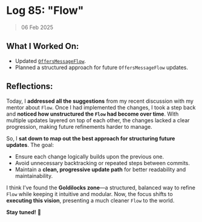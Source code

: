 # Log 85: "Flow"

> 06 Feb 2025

## What I Worked On:

- Updated
  [`OffersMessageFlow`](https://github.com/shaavan/rust-lightning/commits/pr3412.14).
- Planned a structured approach for future `OffersMessageFlow` updates.

## Reflections:

Today, I **addressed all the suggestions** from my recent discussion with my
mentor about `Flow`. Once I had implemented the changes, I took a step back and
**noticed how unstructured the `Flow` had become over time**. With multiple
updates layered on top of each other, the changes lacked a clear progression,
making future refinements harder to manage.

So, I **sat down to map out the best approach for structuring future updates**.
The goal:

- Ensure each change logically builds upon the previous one.
- Avoid unnecessary backtracking or repeated steps between commits.
- Maintain a **clean, progressive update path** for better readability and
  maintainability.

I think I’ve found the **Goldilocks zone**—a structured, balanced way to refine
`Flow` while keeping it intuitive and modular. Now, the focus shifts to
**executing this vision**, presenting a much cleaner `Flow` to the world.

**Stay tuned!** 🚀
